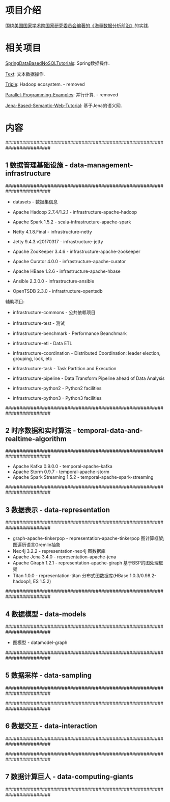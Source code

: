 # 项目介绍

围绕[美国国家学术院国家研究委员会编著的《海量数据分析前沿》](https://www.amazon.cn/gp/product/B00X52U9P6/ref=oh_aui_detailpage_o09_s00?ie=UTF8&psc=1)的实践.


# 相关项目

[SpringDataBasedNoSQLTutorials](https://github.com/zhoujiagen/SpringDataBasedNoSQLTutorials): Spring数据操作.


[Text](https://github.com/zhoujiagen/Text): 文本数据操作.


[Triple](https://github.com/zhoujiagen/Triple): Hadoop ecosystem. - removed


[Parallel-Programming-Examples](https://github.com/zhoujiagen/Parallel-Programming-Examples): 并行计算. - removed


[Jena-Based-Semantic-Web-Tutorial](https://github.com/zhoujiagen/Jena-Based-Semantic-Web-Tutorial): 基于Jena的语义网.


# 内容

########################################################################
## 1 数据管理基础设施 - data-management-infrastructure
########################################################################

+ datasets - 数据集信息

+ Apache Hadoop 2.7.4/1.2.1 - infrastructure-apache-hadoop
+ Apache Spark 1.5.2 - scala-infrastructure-apache-spark
+ Netty 4.1.8.Final - infrastructure-netty
+ Jetty 9.4.3.v20170317 - infrastructure-jetty
+ Apache ZooKeeper 3.4.6 - infrastructure-apache-zookeeper
+ Apache Curator 4.0.0 - infrastructure-apache-curator
+ Apache HBase 1.2.6 - infrastructure-apache-hbase
+ Ansible 2.3.0.0 - infrastructure-ansible
+ OpenTSDB 2.3.0 - infrastructure-opentsdb

辅助项目:

+ infrastructure-commons - 公共依赖项目
+ infrastructure-test - 测试
+ infrastructure-benchmark - Performance Beanchmark
+ infrastructure-etl - Data ETL
+ infrastructure-coordination - Distributed Coordination: leader election, grouping, lock, etc
+ infrastructure-task - Task Partition and Execution

+ infrastructure-pipeline - Data Transform Pipeline ahead of Data Analysis

+ infrastructure-python2 - Python2 facilities
+ infrastructure-python3 - Python3 facilities

########################################################################
## 2 时序数据和实时算法 - temporal-data-and-realtime-algorithm
########################################################################

+ Apache Kafka 0.9.0.0 - temporal-apache-kafka
+ Apache Storm 0.9.7 - temporal-apache-storm
+ Apache Spark Streaming 1.5.2 - temporal-apache-spark-streaming

########################################################################
## 3 数据表示 - data-representation
########################################################################

+ graph-apache-tinkerpop - representation-apache-tinkerpop 图计算框架; 图遍历语言Gremlin抽象
+ Neo4j 3.2.2 - representation-neo4j 图数据库
+ Apache Jena 3.4.0 - representation-apache-jena
+ Apache Giraph 1.2.1 - representation-apache-giraph 基于BSP的图处理框架
+ Titan 1.0.0 - representation-titan 分布式图数据库(HBase 1.0.3/0.98.2-hadoop1, ES 1.5.2)

########################################################################
## 4 数据模型 - data-models
########################################################################

+ 图模型 - datamodel-graph

########################################################################
## 5 数据采样 - data-sampling
########################################################################


########################################################################
## 6 数据交互 - data-interaction
########################################################################


########################################################################
## 7 数据计算巨人 - data-computing-giants
########################################################################
